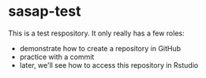 # sasap-test
This is a test respository. It only really has a few roles:

- demonstrate how to create a repository in GitHub
- practice with a commit
- later, we'll see how to access this repository in Rstudio
